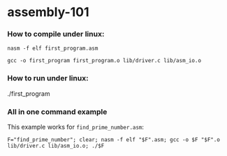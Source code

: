 assembly-101
============


### How to compile under linux:

```
nasm -f elf first_program.asm
```


```
gcc -o first_program first_program.o lib/driver.c lib/asm_io.o
```



### How to run under linux:


./first_program


### All in one command example 

This example works for `find_prime_number.asm`:

```
F="find_prime_number"; clear; nasm -f elf "$F".asm; gcc -o $F "$F".o lib/driver.c lib/asm_io.o; ./$F
```
